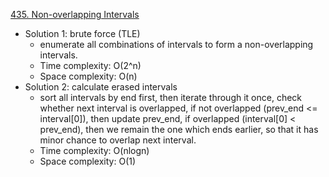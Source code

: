 [435. Non-overlapping Intervals]()  

- Solution 1: brute force (TLE)
    - enumerate all combinations of intervals to form a non-overlapping intervals.
    - Time complexity: O(2^n)
    - Space complexity: O(n)
- Solution 2: calculate erased intervals
    - sort all intervals by end first, then iterate through it once, check whether next interval is overlapped, if not overlapped (prev_end <= interval[0]), then update prev_end, if overlapped (interval[0] < prev_end), then we remain the one which ends earlier, so that it has minor chance to overlap next interval.
    - Time complexity: O(nlogn)
    - Space complexity: O(1)